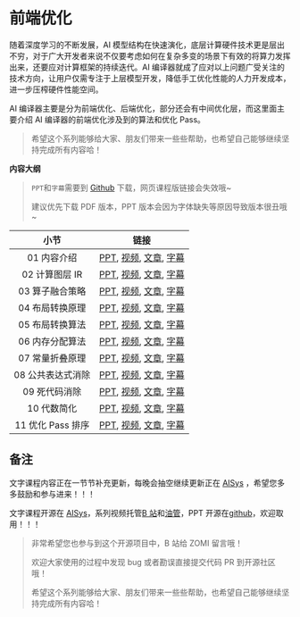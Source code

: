 <!--Copyright © ZOMI 适用于[License](https://github.com/chenzomi12/DeepLearningSystem)版权许可-->

# 前端优化

随着深度学习的不断发展，AI 模型结构在快速演化，底层计算硬件技术更是层出不穷，对于广大开发者来说不仅要考虑如何在复杂多变的场景下有效的将算力发挥出来，还要应对计算框架的持续迭代。AI 编译器就成了应对以上问题广受关注的技术方向，让用户仅需专注于上层模型开发，降低手工优化性能的人力开发成本，进一步压榨硬件性能空间。

AI 编译器主要是分为前端优化、后端优化，部分还会有中间优化层，而这里面主要介绍 AI 编译器的前端优化涉及到的算法和优化 Pass。

> 希望这个系列能够给大家、朋友们带来一些些帮助，也希望自己能够继续坚持完成所有内容哈！

**内容大纲**

> `PPT`和`字幕`需要到 [Github](https://github.com/chenzomi12/DeepLearningSystem) 下载，网页课程版链接会失效哦~
>
> 建议优先下载 PDF 版本，PPT 版本会因为字体缺失等原因导致版本很丑哦~

| 小节 | 链接|
|:--:|:--:|
| 01 内容介绍| [PPT](./01.introduction.pdf), [视频](https://www.bilibili.com/video/BV1ne411w7n2/), [文章](./01.introduction.md), [字幕](./srt/01.srt) |
| 02 计算图层 IR| [PPT](./02.graph_ir.pdf), [视频](https://www.bilibili.com/video/BV1kV4y1w72W/), [文章](./02.graph_ir.md), [字幕](./srt/02.srt) |
| 03 算子融合策略| [PPT](./03.op_fusion.pdf), [视频](https://www.bilibili.com/video/BV1P24y1D7RV/), [文章](./03.op_fusion.md), [字幕](./srt/03.srt) |
| 04 布局转换原理 | [PPT](./04.layout_princ.pdf), [视频](https://www.bilibili.com/video/BV1xK411z7Uw/), [文章](./04.layout_princ.md), [字幕](./srt/04.srt) |
| 05 布局转换算法 | [PPT](./05.layout_algo.pdf), [视频](https://www.bilibili.com/video/BV1gd4y1Y7dc/), [文章](./05.layout_algo.md), [字幕](./srt/05.srt) |
| 06 内存分配算法| [PPT](./06.memory.pdf), [视频](https://www.bilibili.com/video/BV1nM411879s/), [文章](./06.memory.md), [字幕](./srt/06.srt) |
| 07 常量折叠原理| [PPT](./07.constant_fold.pdf), [视频](https://www.bilibili.com/video/BV1P8411W7dY/), [文章](./07.constant_fold.md), [字幕](./srt/07.srt) |
| 08 公共表达式消除 | [PPT](./08.cse.pdf), [视频](https://www.bilibili.com/video/BV1rv4y1Q7tp/), [文章](./08.cse.md), [字幕](./srt/08.srt) |
| 09 死代码消除 | [PPT](./09.dce.pdf), [视频](https://www.bilibili.com/video/BV1hD4y1h7nh/), [文章](./09.dce.md), [字幕](./srt/09.srt) |
| 10 代数简化| [PPT](./10.algebraic.pdf), [视频](https://www.bilibili.com/video/BV1g24y1Q7qC/), [文章](./10.algebraic.md), [字幕](./srt/10.srt) |
| 11 优化 Pass 排序| [PPT](./11.summary.pdf), [视频](https://www.bilibili.com/video/BV1L14y1P7ku/), [文章](./11.summary.md), [字幕](./srt/11.srt) |

## 备注

文字课程内容正在一节节补充更新，每晚会抽空继续更新正在 [AISys](https://chenzomi12.github.io/) ，希望您多多鼓励和参与进来！！！

文字课程开源在 [AISys](https://chenzomi12.github.io/)，系列视频托管[B 站](https://space.bilibili.com/517221395)和[油管](https://www.youtube.com/@ZOMI666/videos)，PPT 开源在[github](https://github.com/chenzomi12/DeepLearningSystem)，欢迎取用！！！

> 非常希望您也参与到这个开源项目中，B 站给 ZOMI 留言哦！
>
> 欢迎大家使用的过程中发现 bug 或者勘误直接提交代码 PR 到开源社区哦！
>
> 希望这个系列能够给大家、朋友们带来一些些帮助，也希望自己能够继续坚持完成所有内容哈！

